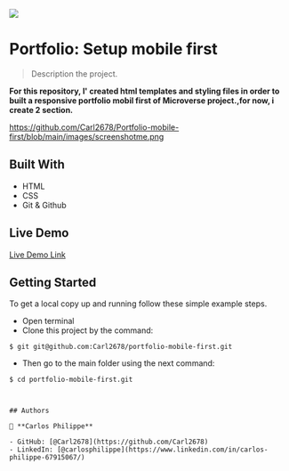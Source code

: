 ![](https://img.shields.io/badge/Microverse-blueviolet)

# Portfolio: Setup mobile first

> Description the project.

**For this repository, I' created html templates and styling files in order to built a responsive portfolio mobil first of Microverse project.,for now, i create 2 section.**

https://github.com/Carl2678/Portfolio-mobile-first/blob/main/images/screenshotme.png

## Built With

- HTML
- CSS
- Git & Github

## Live Demo

[Live Demo Link](https://github.com/Carl2678/Portfolio-mobile-first)


## Getting Started


To get a local copy up and running follow these simple example steps.
- Open terminal
- Clone this project by the command:

```
$ git git@github.com:Carl2678/portfolio-mobile-first.git
```

- Then go to the main folder using the next command:

```
$ cd portfolio-mobile-first.git



## Authors

👤 **Carlos Philippe**

- GitHub: [@Carl2678](https://github.com/Carl2678)
- LinkedIn: [@carlosphilippe](https://www.linkedin.com/in/carlos-philippe-67915067/)
